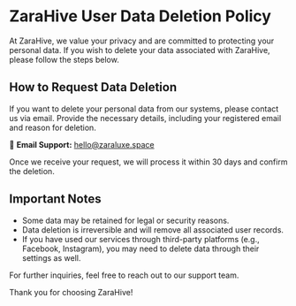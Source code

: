 # ZaraHive User Data Deletion Policy

At ZaraHive, we value your privacy and are committed to protecting your personal data. If you wish to delete your data associated with ZaraHive, please follow the steps below.

## How to Request Data Deletion

If you want to delete your personal data from our systems, please contact us via email. Provide the necessary details, including your registered email and reason for deletion.

📧 **Email Support:** hello@zaraluxe.space

Once we receive your request, we will process it within 30 days and confirm the deletion.

## Important Notes
- Some data may be retained for legal or security reasons.
- Data deletion is irreversible and will remove all associated user records.
- If you have used our services through third-party platforms (e.g., Facebook, Instagram), you may need to delete data through their settings as well.

For further inquiries, feel free to reach out to our support team.

Thank you for choosing ZaraHive!

